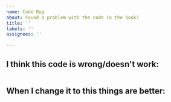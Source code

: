 ```yaml
---
name: Code Bug
about: Found a problem with the code in the book?
title: ''
labels: ''
assignees: ''

---
```


## I think this code is wrong/doesn't work:

```js

```

## When I change it to this things are better:

```js

```
